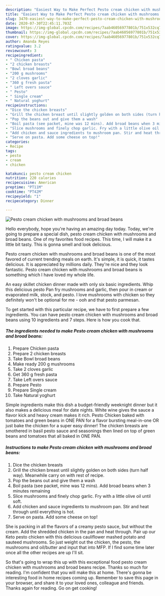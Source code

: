 ```yaml
---
description: "Easiest Way to Make Perfect Pesto cream chicken with mushrooms and broad beans"
title: "Easiest Way to Make Perfect Pesto cream chicken with mushrooms and broad beans"
slug: 3470-easiest-way-to-make-perfect-pesto-cream-chicken-with-mushrooms-and-broad-beans
date: 2020-07-30T22:45:11.703Z
image: https://img-global.cpcdn.com/recipes/7aab46056977801b/751x532cq70/pesto-cream-chicken-with-mushrooms-and-broad-beans-recipe-main-photo.jpg
thumbnail: https://img-global.cpcdn.com/recipes/7aab46056977801b/751x532cq70/pesto-cream-chicken-with-mushrooms-and-broad-beans-recipe-main-photo.jpg
cover: https://img-global.cpcdn.com/recipes/7aab46056977801b/751x532cq70/pesto-cream-chicken-with-mushrooms-and-broad-beans-recipe-main-photo.jpg
author: Amanda Reyes
ratingvalue: 3.2
reviewcount: 3
recipeingredient:
- " Chicken pasta"
- "2 chicken breasts"
- "Bowl broad beans"
- "200 g mushrooms"
- "2 cloves garlic"
- "360 g fresh pasta"
- " Left overs sauce"
- " Pesto"
- " Single cream"
- " Natural yoghurt"
recipeinstructions:
- "Dice the chicken breasts"
- "Grill the chicken breast until slightly golden on both sides (turn half way). Meanwhile carry on with rest of recipe."
- "Pop the beans out and give them a wash"
- "Boil pasta (see packet, mine was 12 mins). Add broad beans when 3 minutes remaining"
- "Slice mushrooms and finely chop garlic. Fry with a little olive oil until soft."
- "Add chicken and sauce ingredients to mushroom pan. Stir and heat through until everything is hot."
- "Serve on pasta. Add some cheese on top!"
categories:
- Recipe
tags:
- pesto
- cream
- chicken

katakunci: pesto cream chicken 
nutrition: 220 calories
recipecuisine: American
preptime: "PT11M"
cooktime: "PT42M"
recipeyield: "1"
recipecategory: Dinner

---
```



![Pesto cream chicken with mushrooms and broad beans](https://img-global.cpcdn.com/recipes/7aab46056977801b/751x532cq70/pesto-cream-chicken-with-mushrooms-and-broad-beans-recipe-main-photo.jpg)

Hello everybody, hope you're having an amazing day today. Today, we're going to prepare a special dish, pesto cream chicken with mushrooms and broad beans. One of my favorites food recipes. This time, I will make it a little bit tasty. This is gonna smell and look delicious.

Pesto cream chicken with mushrooms and broad beans is one of the most favored of current trending meals on earth. It's simple, it is quick, it tastes delicious. It is appreciated by millions daily. They're nice and they look fantastic. Pesto cream chicken with mushrooms and broad beans is something which I have loved my whole life.

An easy skillet chicken dinner made with only six basic ingredients. Whip this delicious pesto Pan fry mushrooms and garlic, then pour in cream or evaporated milk, stock, and pesto. I love mushrooms with chicken so they definitely won&#39;t be optional for me - ooh and that pesto parmesan.


To get started with this particular recipe, we have to first prepare a few ingredients. You can have pesto cream chicken with mushrooms and broad beans using 10 ingredients and 7 steps. Here is how you cook that.

<!--inarticleads1-->

##### The ingredients needed to make Pesto cream chicken with mushrooms and broad beans:

1. Prepare  Chicken pasta
1. Prepare 2 chicken breasts
1. Take Bowl broad beans
1. Make ready 200 g mushrooms
1. Take 2 cloves garlic
1. Get 360 g fresh pasta
1. Take  Left overs sauce
1. Prepare  Pesto
1. Prepare  Single cream
1. Take  Natural yoghurt


Simple ingredients make this dish a budget-friendly weeknight dinner but it also makes a delicious meal for date nights. White wine gives the sauce a flavor kick and heavy cream makes it rich. Pesto Chicken baked with tomatoes and green beans in ONE PAN for a flavor bursting meal-in-one OR just bake the chicken for a super easy dinner! The chicken breasts are smothered in basil pesto sauce and seasonings then lined on top of green beans and tomatoes that all baked in ONE PAN. 

<!--inarticleads2-->

##### Instructions to make Pesto cream chicken with mushrooms and broad beans:

1. Dice the chicken breasts
1. Grill the chicken breast until slightly golden on both sides (turn half way). Meanwhile carry on with rest of recipe.
1. Pop the beans out and give them a wash
1. Boil pasta (see packet, mine was 12 mins). Add broad beans when 3 minutes remaining
1. Slice mushrooms and finely chop garlic. Fry with a little olive oil until soft.
1. Add chicken and sauce ingredients to mushroom pan. Stir and heat through until everything is hot.
1. Serve on pasta. Add some cheese on top!


She is packing in all the flavors of a creamy pesto sauce, but without the cream. Add the shredded chicken in the pan and heat through. Pair up our Keto pesto chicken with this delicious cauliflower mashed potato and sauteed mushrooms. So just weight out the chicken, the pesto, the mushrooms and oil/butter and input that into MFP. If I find some time later once all the other recipes are up I&#39;ll sit. 

So that's going to wrap this up with this exceptional food pesto cream chicken with mushrooms and broad beans recipe. Thanks so much for reading. I'm confident that you will make this at home. There's gonna be interesting food in home recipes coming up. Remember to save this page in your browser, and share it to your loved ones, colleague and friends. Thanks again for reading. Go on get cooking!
